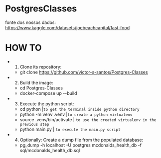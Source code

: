 # PostgresClasses

fonte dos nossos dados: https://www.kaggle.com/datasets/joebeachcapital/fast-food

# HOW TO
* 1. Clone its repository:
    - git clone https://github.com/victor-s-santos/Postgres-Classes

* 2. Build the image:
    - cd Postgres-Classes
    - docker-compose up --build

* 3. Execute the python script:
    - cd python |`to get the terminal inside python directory`
    - python -m venv .venv |`to create a python virtualenv`
    - source .venv/bin/activate | `to use the created virtualenv in the previous step`
    - python main.py | `to execute the main.py script`

* 4. Optionally: Create a dump file from the populated database:
    - pg_dump -h localhost -U postgres mcdonalds_health_db -f sql/mcdonalds_health_db.sql
